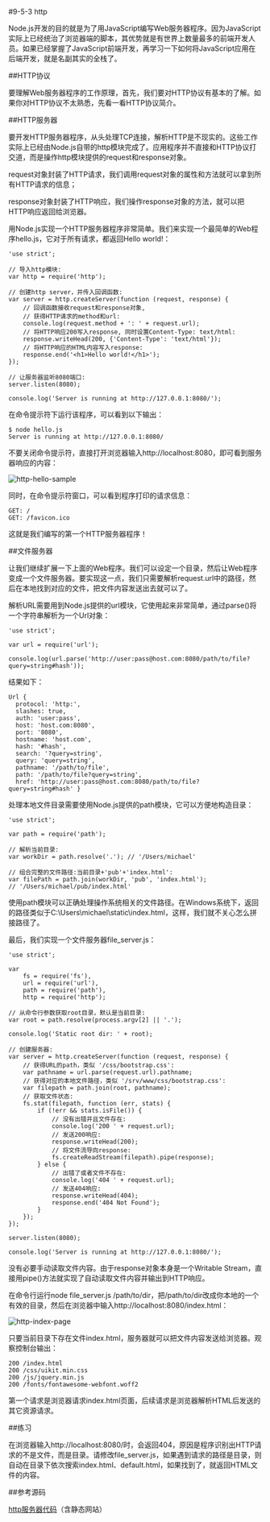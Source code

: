 #9-5-3 http


Node.js开发的目的就是为了用JavaScript编写Web服务器程序。因为JavaScript实际上已经统治了浏览器端的脚本，其优势就是有世界上数量最多的前端开发人员。如果已经掌握了JavaScript前端开发，再学习一下如何将JavaScript应用在后端开发，就是名副其实的全栈了。

##HTTP协议

要理解Web服务器程序的工作原理，首先，我们要对HTTP协议有基本的了解。如果你对HTTP协议不太熟悉，先看一看HTTP协议简介。

##HTTP服务器

要开发HTTP服务器程序，从头处理TCP连接，解析HTTP是不现实的。这些工作实际上已经由Node.js自带的http模块完成了。应用程序并不直接和HTTP协议打交道，而是操作http模块提供的request和response对象。

request对象封装了HTTP请求，我们调用request对象的属性和方法就可以拿到所有HTTP请求的信息；

response对象封装了HTTP响应，我们操作response对象的方法，就可以把HTTP响应返回给浏览器。

用Node.js实现一个HTTP服务器程序非常简单。我们来实现一个最简单的Web程序hello.js，它对于所有请求，都返回Hello world!：

	'use strict';
	
	// 导入http模块:
	var http = require('http');
	
	// 创建http server，并传入回调函数:
	var server = http.createServer(function (request, response) {
	    // 回调函数接收request和response对象,
	    // 获得HTTP请求的method和url:
	    console.log(request.method + ': ' + request.url);
	    // 将HTTP响应200写入response, 同时设置Content-Type: text/html:
	    response.writeHead(200, {'Content-Type': 'text/html'});
	    // 将HTTP响应的HTML内容写入response:
	    response.end('<h1>Hello world!</h1>');
	});
	
	// 让服务器监听8080端口:
	server.listen(8080);
	
	console.log('Server is running at http://127.0.0.1:8080/');
在命令提示符下运行该程序，可以看到以下输出：

	$ node hello.js 
	Server is running at http://127.0.0.1:8080/
不要关闭命令提示符，直接打开浏览器输入http://localhost:8080，即可看到服务器响应的内容：

![http-hello-sample](http://www.liaoxuefeng.com/files/attachments/0014507141527539080883467c246e184f45b360d125814000/l)

同时，在命令提示符窗口，可以看到程序打印的请求信息：

	GET: /
	GET: /favicon.ico
这就是我们编写的第一个HTTP服务器程序！

##文件服务器

让我们继续扩展一下上面的Web程序。我们可以设定一个目录，然后让Web程序变成一个文件服务器。要实现这一点，我们只需要解析request.url中的路径，然后在本地找到对应的文件，把文件内容发送出去就可以了。

解析URL需要用到Node.js提供的url模块，它使用起来非常简单，通过parse()将一个字符串解析为一个Url对象：

	'use strict';
	
	var url = require('url');
	
	console.log(url.parse('http://user:pass@host.com:8080/path/to/file?query=string#hash'));
结果如下：

	Url {
	  protocol: 'http:',
	  slashes: true,
	  auth: 'user:pass',
	  host: 'host.com:8080',
	  port: '8080',
	  hostname: 'host.com',
	  hash: '#hash',
	  search: '?query=string',
	  query: 'query=string',
	  pathname: '/path/to/file',
	  path: '/path/to/file?query=string',
	  href: 'http://user:pass@host.com:8080/path/to/file?query=string#hash' }
处理本地文件目录需要使用Node.js提供的path模块，它可以方便地构造目录：

	'use strict';
	
	var path = require('path');
	
	// 解析当前目录:
	var workDir = path.resolve('.'); // '/Users/michael'
	
	// 组合完整的文件路径:当前目录+'pub'+'index.html':
	var filePath = path.join(workDir, 'pub', 'index.html');
	// '/Users/michael/pub/index.html'
使用path模块可以正确处理操作系统相关的文件路径。在Windows系统下，返回的路径类似于C:\Users\michael\static\index.html，这样，我们就不关心怎么拼接路径了。

最后，我们实现一个文件服务器file_server.js：

	'use strict';
	
	var
	    fs = require('fs'),
	    url = require('url'),
	    path = require('path'),
	    http = require('http');
	
	// 从命令行参数获取root目录，默认是当前目录:
	var root = path.resolve(process.argv[2] || '.');
	
	console.log('Static root dir: ' + root);
	
	// 创建服务器:
	var server = http.createServer(function (request, response) {
	    // 获得URL的path，类似 '/css/bootstrap.css':
	    var pathname = url.parse(request.url).pathname;
	    // 获得对应的本地文件路径，类似 '/srv/www/css/bootstrap.css':
	    var filepath = path.join(root, pathname);
	    // 获取文件状态:
	    fs.stat(filepath, function (err, stats) {
	        if (!err && stats.isFile()) {
	            // 没有出错并且文件存在:
	            console.log('200 ' + request.url);
	            // 发送200响应:
	            response.writeHead(200);
	            // 将文件流导向response:
	            fs.createReadStream(filepath).pipe(response);
	        } else {
	            // 出错了或者文件不存在:
	            console.log('404 ' + request.url);
	            // 发送404响应:
	            response.writeHead(404);
	            response.end('404 Not Found');
	        }
	    });
	});
	
	server.listen(8080);
	
	console.log('Server is running at http://127.0.0.1:8080/');
没有必要手动读取文件内容。由于response对象本身是一个Writable Stream，直接用pipe()方法就实现了自动读取文件内容并输出到HTTP响应。

在命令行运行node file_server.js /path/to/dir，把/path/to/dir改成你本地的一个有效的目录，然后在浏览器中输入http://localhost:8080/index.html：

![http-index-page](http://www.liaoxuefeng.com/files/attachments/00145071557176340f646d8f6534e9a8f5afb4144de2ac8000/l)

只要当前目录下存在文件index.html，服务器就可以把文件内容发送给浏览器。观察控制台输出：

	200 /index.html
	200 /css/uikit.min.css
	200 /js/jquery.min.js
	200 /fonts/fontawesome-webfont.woff2
第一个请求是浏览器请求index.html页面，后续请求是浏览器解析HTML后发送的其它资源请求。

##练习

在浏览器输入http://localhost:8080/时，会返回404，原因是程序识别出HTTP请求的不是文件，而是目录。请修改file_server.js，如果遇到请求的路径是目录，则自动在目录下依次搜索index.html、default.html，如果找到了，就返回HTML文件的内容。

##参考源码

[http服务器代码](https://github.com/michaelliao/learn-javascript/tree/master/samples/node/http)（含静态网站）